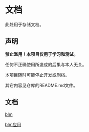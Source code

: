 # 文档

此处用于存储文档。

## 声明

**禁止滥用！本项目仅用于学习和测试。**

任何不正确使用所造成的后果与本人无关。

本项目随时可能停止开发或删档。

其它内容见仓库的README.md文件。

## 文档

[blm](blm/)

[blm应用](blm_app/)
